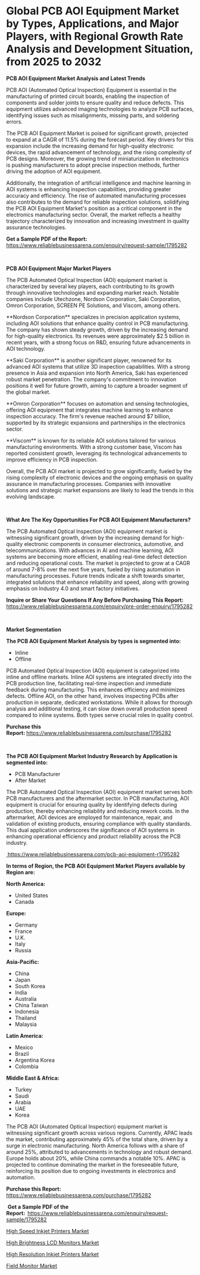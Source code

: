 <p><h1>Global PCB AOI Equipment Market by Types, Applications, and Major Players, with Regional Growth Rate Analysis and Development Situation, from 2025 to 2032</h1></p><p><strong>PCB AOI Equipment Market Analysis and Latest Trends</strong></p>
<p><p>PCB AOI (Automated Optical Inspection) Equipment is essential in the manufacturing of printed circuit boards, enabling the inspection of components and solder joints to ensure quality and reduce defects. This equipment utilizes advanced imaging technologies to analyze PCB surfaces, identifying issues such as misalignments, missing parts, and soldering errors. </p><p>The PCB AOI Equipment Market is poised for significant growth, projected to expand at a CAGR of 11.5% during the forecast period. Key drivers for this expansion include the increasing demand for high-quality electronic devices, the rapid advancement of technology, and the rising complexity of PCB designs. Moreover, the growing trend of miniaturization in electronics is pushing manufacturers to adopt precise inspection methods, further driving the adoption of AOI equipment. </p><p>Additionally, the integration of artificial intelligence and machine learning in AOI systems is enhancing inspection capabilities, providing greater accuracy and efficiency. The rise of automated manufacturing processes also contributes to the demand for reliable inspection solutions, solidifying the PCB AOI Equipment Market's position as a critical component in the electronics manufacturing sector. Overall, the market reflects a healthy trajectory characterized by innovation and increasing investment in quality assurance technologies.</p></p>
<p><strong>Get a Sample PDF of the Report:&nbsp;</strong> <a href="https://www.reliablebusinessarena.com/enquiry/request-sample/1795282?utm_campaign=1420&utm_medium=2&utm_source=Github&utm_content=ia&utm_term=10042025&utm_id=pcb-aoi-equipment">https://www.reliablebusinessarena.com/enquiry/request-sample/1795282</a></p>
<p>&nbsp;</p>
<p><strong>PCB AOI Equipment Major Market Players</strong></p>
<p><p>The PCB Automated Optical Inspection (AOI) equipment market is characterized by several key players, each contributing to its growth through innovative technologies and expanding market reach. Notable companies include Utechzone, Nordson Corporation, Saki Corporation, Omron Corporation, SCREEN PE Solutions, and Viscom, among others.</p><p>**Nordson Corporation** specializes in precision application systems, including AOI solutions that enhance quality control in PCB manufacturing. The company has shown steady growth, driven by the increasing demand for high-quality electronics. Its revenues were approximately $2.5 billion in recent years, with a strong focus on R&D, ensuring future advancements in AOI technology.</p><p>**Saki Corporation** is another significant player, renowned for its advanced AOI systems that utilize 3D inspection capabilities. With a strong presence in Asia and expansion into North America, Saki has experienced robust market penetration. The company's commitment to innovation positions it well for future growth, aiming to capture a broader segment of the global market.</p><p>**Omron Corporation** focuses on automation and sensing technologies, offering AOI equipment that integrates machine learning to enhance inspection accuracy. The firm's revenue reached around $7 billion, supported by its strategic expansions and partnerships in the electronics sector.</p><p>**Viscom** is known for its reliable AOI solutions tailored for various manufacturing environments. With a strong customer base, Viscom has reported consistent growth, leveraging its technological advancements to improve efficiency in PCB inspection.</p><p>Overall, the PCB AOI market is projected to grow significantly, fueled by the rising complexity of electronic devices and the ongoing emphasis on quality assurance in manufacturing processes. Companies with innovative solutions and strategic market expansions are likely to lead the trends in this evolving landscape.</p></p>
<p>&nbsp;</p>
<p><strong>What Are The Key Opportunities For PCB AOI Equipment Manufacturers?</strong></p>
<p><p>The PCB Automated Optical Inspection (AOI) equipment market is witnessing significant growth, driven by the increasing demand for high-quality electronic components in consumer electronics, automotive, and telecommunications. With advances in AI and machine learning, AOI systems are becoming more efficient, enabling real-time defect detection and reducing operational costs. The market is projected to grow at a CAGR of around 7-8% over the next five years, fueled by rising automation in manufacturing processes. Future trends indicate a shift towards smarter, integrated solutions that enhance reliability and speed, along with growing emphasis on Industry 4.0 and smart factory initiatives.</p></p>
<p><strong>Inquire or Share Your Questions If Any Before Purchasing This Report:</strong> <a href="https://www.reliablebusinessarena.com/enquiry/pre-order-enquiry/1795282?utm_campaign=1420&utm_medium=2&utm_source=Github&utm_content=ia&utm_term=10042025&utm_id=pcb-aoi-equipment">https://www.reliablebusinessarena.com/enquiry/pre-order-enquiry/1795282</a></p>
<p>&nbsp;</p>
<p><strong>Market Segmentation</strong></p>
<p><strong>The PCB AOI Equipment Market Analysis by types is segmented into:</strong></p>
<p><ul><li>Inline</li><li>Offline</li></ul></p>
<p><p>PCB Automated Optical Inspection (AOI) equipment is categorized into inline and offline markets. Inline AOI systems are integrated directly into the PCB production line, facilitating real-time inspection and immediate feedback during manufacturing. This enhances efficiency and minimizes defects. Offline AOI, on the other hand, involves inspecting PCBs after production in separate, dedicated workstations. While it allows for thorough analysis and additional testing, it can slow down overall production speed compared to inline systems. Both types serve crucial roles in quality control.</p></p>
<p><strong>Purchase this Report:&nbsp;</strong><a href="https://www.reliablebusinessarena.com/purchase/1795282?utm_campaign=1420&utm_medium=2&utm_source=Github&utm_content=ia&utm_term=10042025&utm_id=pcb-aoi-equipment">https://www.reliablebusinessarena.com/purchase/1795282</a></p>
<p>&nbsp;</p>
<p><strong>The PCB AOI Equipment Market Industry Research by Application is segmented into:</strong></p>
<p><ul><li>PCB Manufacturer</li><li>After Market</li></ul></p>
<p><p>The PCB Automated Optical Inspection (AOI) equipment market serves both PCB manufacturers and the aftermarket sector. In PCB manufacturing, AOI equipment is crucial for ensuring quality by identifying defects during production, thereby enhancing reliability and reducing rework costs. In the aftermarket, AOI devices are employed for maintenance, repair, and validation of existing products, ensuring compliance with quality standards. This dual application underscores the significance of AOI systems in enhancing operational efficiency and product reliability across the PCB industry.</p></p>
<p><a href="https://www.reliablebusinessarena.com/pcb-aoi-equipment-r1795282?utm_campaign=1420&utm_medium=2&utm_source=Github&utm_content=ia&utm_term=10042025&utm_id=pcb-aoi-equipment">&nbsp;https://www.reliablebusinessarena.com/pcb-aoi-equipment-r1795282</a></p>
<p><strong>In terms of Region, the PCB AOI Equipment Market Players available by Region are:</strong></p>
<p>
    <p> <strong> North America: </strong>
        <ul>
            <li>United States</li>
            <li>Canada</li>
        </ul>
        </p> 
    <p> <strong> Europe: </strong>
        <ul>
            <li>Germany</li>
            <li>France</li>
            <li>U.K.</li>
            <li>Italy</li>
            <li>Russia</li>
        </ul>
        </p> 
    <p> <strong> Asia-Pacific: </strong>
        <ul>
            <li>China</li>
            <li>Japan</li>
            <li>South Korea</li>
            <li>India</li>
            <li>Australia</li>
            <li>China Taiwan</li>
            <li>Indonesia</li>
            <li>Thailand</li>
            <li>Malaysia</li>
        </ul>
        </p> 
    <p> <strong> Latin America: </strong>
        <ul>
            <li>Mexico</li>
            <li>Brazil</li>
            <li>Argentina Korea</li>
            <li>Colombia</li>
        </ul>
        </p> 
    <p> <strong> Middle East & Africa: </strong>
        <ul>
            <li>Turkey</li>
            <li>Saudi</li>
            <li>Arabia</li>
            <li>UAE</li>
            <li>Korea</li>
        </ul>
    </p>
    </p>
<p><p>The PCB AOI (Automated Optical Inspection) equipment market is witnessing significant growth across various regions. Currently, APAC leads the market, contributing approximately 45% of the total share, driven by a surge in electronic manufacturing. North America follows with a share of around 25%, attributed to advancements in technology and robust demand. Europe holds about 20%, while China commands a notable 10%. APAC is projected to continue dominating the market in the foreseeable future, reinforcing its position due to ongoing investments in electronics and automation.</p></p>
<p><strong>Purchase this Report: </strong><a href="https://www.reliablebusinessarena.com/purchase/1795282?utm_campaign=1420&utm_medium=2&utm_source=Github&utm_content=ia&utm_term=10042025&utm_id=pcb-aoi-equipment">https://www.reliablebusinessarena.com/purchase/1795282</a></p>
<p>&nbsp;<strong>Get a Sample PDF of the Report:&nbsp;&nbsp;</strong><a href="https://www.reliablebusinessarena.com/enquiry/request-sample/1795282?utm_campaign=1420&utm_medium=2&utm_source=Github&utm_content=ia&utm_term=10042025&utm_id=pcb-aoi-equipment">https://www.reliablebusinessarena.com/enquiry/request-sample/1795282</a></p>
<p><strong></strong></p>
<p><p><a href="https://github.com/yuukoleuda/Market-Research-Report-List-1/blob/main/high-speed-inkjet-printers-market.md?utm_campaign=1420&utm_medium=2&utm_source=Github&utm_content=ia&utm_term=10042025&utm_id=pcb-aoi-equipment">High Speed Inkjet Printers Market</a></p><p><a href="https://github.com/fungkychiman/Market-Research-Report-List-1/blob/main/high-brightness-lcd-monitors-market.md?utm_campaign=1420&utm_medium=2&utm_source=Github&utm_content=ia&utm_term=10042025&utm_id=pcb-aoi-equipment">High Brightness LCD Monitors Market</a></p><p><a href="https://github.com/marteyfito9/Market-Research-Report-List-1/blob/main/high-resolution-inkjet-printers-market.md?utm_campaign=1420&utm_medium=2&utm_source=Github&utm_content=ia&utm_term=10042025&utm_id=pcb-aoi-equipment">High Resolution Inkjet Printers Market</a></p><p><a href="https://github.com/kitsossadien/Market-Research-Report-List-1/blob/main/field-monitor-market.md?utm_campaign=1420&utm_medium=2&utm_source=Github&utm_content=ia&utm_term=10042025&utm_id=pcb-aoi-equipment">Field Monitor Market</a></p></p>
